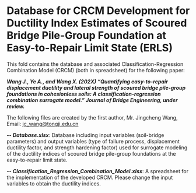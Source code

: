 # Database for CRCM Development for Ductility Index Estimates of Scoured Bridge Pile-Group Foundation at Easy-to-Repair Limit State (ERLS)

This fold contains the database and associated Classification-Regression Combination Model (CRCM) (both in spreadsheet) for the following paper:

***Wang J., Ye A., and Wang X. (202X) “Quantifying easy-to-repair displacement ductility and lateral strength of scoured bridge pile-group foundations in cohesionless soils: A classification-regression combination surrogate model.” Journal of Bridge Engineering, under review.***

The following files are created by the first author, Mr. Jingcheng Wang, Email: jc_wang@tongji.edu.cn

**-- _Database.xlsx_**: Database including input variables (soil-bridge parameters) and output variables (type of failure process, displacement ductility factor, and strength hardening factor) used for surrogate modeling of the ductility indices of scoured bridge pile-group foundations at the easy-to-repair limit state.

**-- _Classification_Regression_Combination_Model.xlsx_**: A spreadsheet for the implementation of the developed CRCM. Please change the input variables to obtain the ductility indices.
